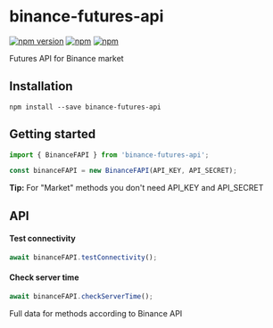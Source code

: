# binance-futures-api

[![npm version](https://img.shields.io/npm/v/binance-futures-api)](https://www.npmjs.com/package/binance-futures-api) [![npm](https://img.shields.io/npm/l/binance-futures-api)](https://github.com/coded-bear/binance-futures-api/blob/main/LICENSE) [![npm](https://img.shields.io/bundlephobia/minzip/binance-futures-api)](https://www.npmjs.com/package/binance-futures-api)

Futures API for Binance market

## Installation

```
npm install --save binance-futures-api
```

## Getting started

```ts
import { BinanceFAPI } from 'binance-futures-api';

const binanceFAPI = new BinanceFAPI(API_KEY, API_SECRET);
```

<b>Tip:</b>
For "Market" methods you don't need API_KEY and API_SECRET

## API

#### Test connectivity

```ts
await binanceFAPI.testConnectivity();
```

#### Check server time

```ts
await binanceFAPI.checkServerTime();
```

Full data for methods according to Binance API
